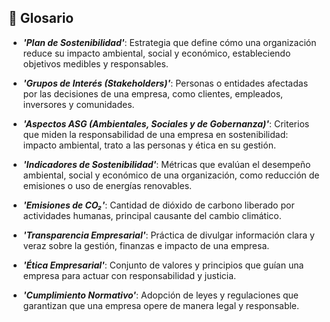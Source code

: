 ## 📖 Glosario

- ***'Plan de Sostenibilidad'***: Estrategia que define cómo una organización reduce su impacto ambiental, social y económico, estableciendo objetivos medibles y responsables.
  
- ***'Grupos de Interés (Stakeholders)'***: Personas o entidades afectadas por las decisiones de una empresa, como clientes, empleados, inversores y comunidades.
  
- ***'Aspectos ASG (Ambientales, Sociales y de Gobernanza)'***: Criterios que miden la responsabilidad de una empresa en sostenibilidad: impacto ambiental, trato a las personas y ética en su gestión.
  
- ***'Indicadores de Sostenibilidad'***: Métricas que evalúan el desempeño ambiental, social y económico de una organización, como reducción de emisiones o uso de energías renovables.
  
- ***'Emisiones de CO₂'***: Cantidad de dióxido de carbono liberado por actividades humanas, principal causante del cambio climático.
  
- ***'Transparencia Empresarial'***: Práctica de divulgar información clara y veraz sobre la gestión, finanzas e impacto de una empresa.
  
- ***'Ética Empresarial'***: Conjunto de valores y principios que guían una empresa para actuar con responsabilidad y justicia.
  
- ***'Cumplimiento Normativo'***: Adopción de leyes y regulaciones que garantizan que una empresa opere de manera legal y responsable.
